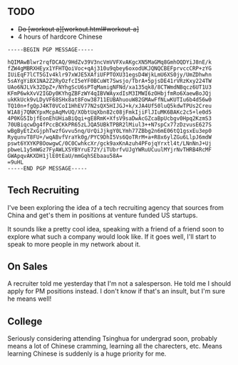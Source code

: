 ## TODO

- ~~Do [workout a][workout.html#workout-a]~~
- 4 hours of hardcore Chinese

```pgp
-----BEGIN PGP MESSAGE-----

hQIMAwBlwr2rqfDCAQ/9HdZv39V3ncVmVVFXvAKgcXN5MaGMq8GmhOQDYiJ8nE/k
fZW4gMBRXHEyx1YFHTQoiVoc+qAj310u9qbey6oxodUKJQNQCBEFprvccCRP+zYG
IUiEqF7lCT5GIv4klr97xWJE5XAfiUFPTOXU31egsD4WjkLmU6XS0jy/UmZDhwhn
5sAYgYiBX1NA2Z2RyOzfcI5eYF0BCuWt7Swsjo/TbrA+5pjsDE41rVRzKxy224TW
UAo6NJLVk32DpZ+/NYhgScU6sPTqMamigNFNd/xa135qk8/8CTWmdNBqcz6UT1U3
KFmP6wkXvV2IGDy0KYhgZBFzWY4qIBVWAyxdIsM3IMWI6zOHbjfmRo6XaewBoJQj
ukKkUck9vLDyVF68SHx8at8Fow38711EUBAhuouW82GMAwFfNLwKUTIu6b4d56w0
TQ10n+fgQpJ4KT0VCoI1HhEV77N2sQX5HIJGJ+k/xJA4Uf50luQ5kdwTPUs2Creu
W1A8j7QNKYpxMcpAqMvUQ/XObtUqXbn82c08jFmkIjiFlJIuMK6BAKc2c5+le0d5
4P0KG5IbjfEonEhUHiaBiQqi+gE8RmK+XfsV9saDwAcGZcaBpUcbgv0Hpq2KzmS3
70UBiqcwDg4fPccBCKkPR65zLJQA5UBkTPBR2lMiul3++N7spCx77zDzvusE627S
wBgByEtZxGjphTwzfGvvu5nq/UrQiJjkgY0LYmh77ZBbg2n6mE06tQ1gsxEu3ep0
RyqunvT8FU+/wqABvfVraYk0g/PYC9DhI5Vs6QoTRrM+a+R8x6ylZGu6LlpJ6mdW
pswt6YXYKP8OowgwC/0C0CwhkcXr/gck9axKnAzuh4PFojqYrxtl4t/LNnNnJ+Uj
pbweL1y5mWGz7FyAWLX5YBYruE72Y/iTUbrfvUJgYWRuUCuulMYjrNvTHRB4RcMF
GWApqvAKXDH1jlE0tEaU/mmGqhSEbaau58A=
=9uHL
-----END PGP MESSAGE-----
```

## Tech Recruiting

I've been exploring the idea of a tech recruiting agency that sources
from China and get's them in positions at venture funded US startups.

It sounds like a pretty cool idea, speaking with a friend of a friend
soon to explore what such a company would look like. If it goes well,
I'll start to speak to more people in my network about it.

## On Sales

A recruiter told me yesterday that I'm not a salesperson. He told me I
should apply for PM positions instead. I don't know if that's an insult,
but I'm sure he means well!

## College

Seriously considering attending Tsinghua for undergrad soon, probably
means a lot of Chinese cramming, learning all the charecters, etc. Means
learning Chinese is suddenly is a huge priority for me.
